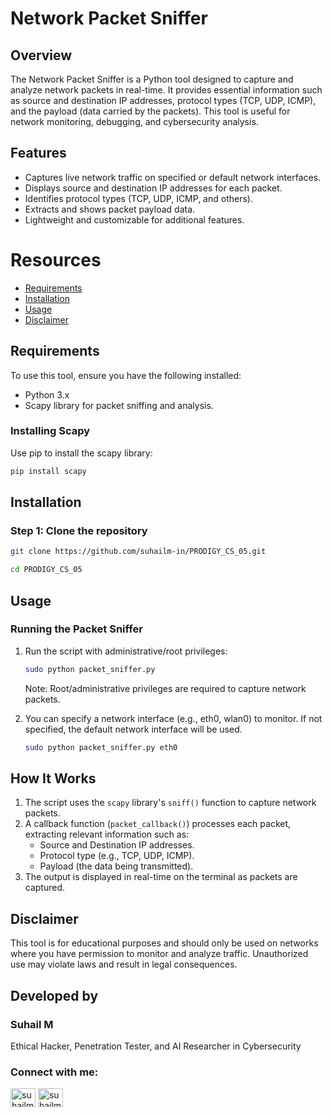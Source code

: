 # Network Packet Sniffer
## Overview
The Network Packet Sniffer is a Python tool designed to capture and analyze network packets in real-time. It provides essential information such as source and destination IP addresses, protocol types (TCP, UDP, ICMP), and the payload (data carried by the packets). This tool is useful for network monitoring, debugging, and cybersecurity analysis.

## Features
- Captures live network traffic on specified or default network interfaces.
- Displays source and destination IP addresses for each packet.
- Identifies protocol types (TCP, UDP, ICMP, and others).
- Extracts and shows packet payload data.
- Lightweight and customizable for additional features.

# Resources
- [Requirements](#requirements)
- [Installation](#installation)
- [Usage](#usage)
- [Disclaimer](#Disclaimer)

## Requirements
To use this tool, ensure you have the following installed:
- Python 3.x
- Scapy library for packet sniffing and analysis.

### Installing Scapy
Use pip to install the scapy library:

```bash
pip install scapy
```

## Installation

### Step 1: Clone the repository
```bash
git clone https://github.com/suhailm-in/PRODIGY_CS_05.git
```
```bash
cd PRODIGY_CS_05
```

## Usage
### Running the Packet Sniffer

1. Run the script with administrative/root privileges:
    ```bash
    sudo python packet_sniffer.py
    ```
    Note: Root/administrative privileges are required to capture network packets.


2. You can specify a network interface (e.g., eth0, wlan0) to monitor. If not specified, the default network interface will be used.

    ```bash
    sudo python packet_sniffer.py eth0
    ```

## How It Works

1. The script uses the `scapy` library's `sniff()` function to capture network packets.
2. A callback function (`packet_callback()`) processes each packet, extracting relevant information such as:
   - Source and Destination IP addresses.
   - Protocol type (e.g., TCP, UDP, ICMP).
   - Payload (the data being transmitted).
3. The output is displayed in real-time on the terminal as packets are captured.



## Disclaimer

This tool is for educational purposes and should only be used on networks where you have permission to monitor and analyze traffic. Unauthorized use may violate laws and result in legal consequences.



## Developed by
### Suhail M 
Ethical Hacker, Penetration Tester, and AI Researcher in Cybersecurity
<h3 align="left">Connect with me:</h3>
<p align="left">
<a href="https://twitter.com/suhailm_in" target="blank"><img align="center" src="https://raw.githubusercontent.com/rahuldkjain/github-profile-readme-generator/master/src/images/icons/Social/twitter.svg" alt="suhailm_online" height="30" width="40" /></a>
<a href="https://linkedin.com/in/suhailm-in" target="blank"><img align="center" src="https://raw.githubusercontent.com/rahuldkjain/github-profile-readme-generator/master/src/images/icons/Social/linked-in-alt.svg" alt="suhailm-online" height="30" width="40" /></a></p>















